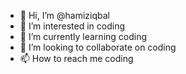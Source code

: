 - 👋 Hi, I’m @hamiziqbal
- 👀 I’m interested in coding
- 🌱 I’m currently learning coding
- 💞️ I’m looking to collaborate on coding
- 📫 How to reach me coding

